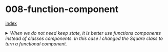 # 008-function-component

[index](index.md)


<details>
<summary>
<i>When we do not need keep state, it is better use functions components instead of classes components. In this case I changed the Square class to turn a functional component.</i>
</summary>

```
import React from 'react';
import './index.css';

function Square(props){
  return (
    <button className="square" onClick={props.onClick} >
        {props.value}
      </button>
  );
}

export default Square;
```
</details>
